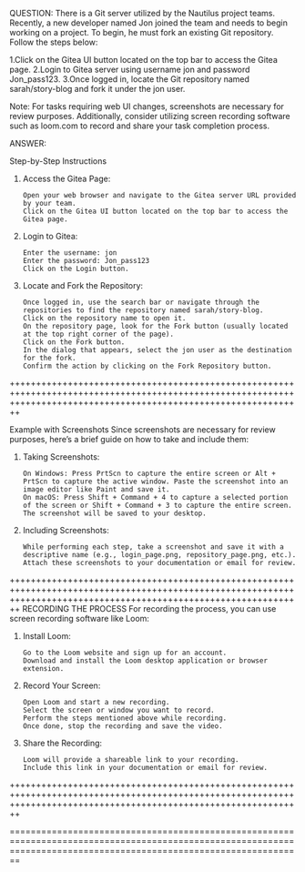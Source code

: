 QUESTION:
There is a Git server utilized by the Nautilus project teams. Recently, a new developer named Jon joined the team and needs to begin working on a project. 
To begin, he must fork an existing Git repository. Follow the steps below:

1.Click on the Gitea UI button located on the top bar to access the Gitea page.
2.Login to Gitea server using username jon and password Jon_pass123.
3.Once logged in, locate the Git repository named sarah/story-blog and fork it under the jon user.

Note: For tasks requiring web UI changes, screenshots are necessary for review purposes. 
Additionally, consider utilizing screen recording software such as loom.com to record and share your task completion process.

ANSWER:

Step-by-Step Instructions

1.	Access the Gitea Page:
   
    	Open your web browser and navigate to the Gitea server URL provided by your team.
    	Click on the Gitea UI button located on the top bar to access the Gitea page.

2.	Login to Gitea:
   
        Enter the username: jon
    	Enter the password: Jon_pass123
    	Click on the Login button.

3.	Locate and Fork the Repository:
   
    	Once logged in, use the search bar or navigate through the repositories to find the repository named sarah/story-blog.
    	Click on the repository name to open it.
    	On the repository page, look for the Fork button (usually located at the top right corner of the page).
    	Click on the Fork button.
    	In the dialog that appears, select the jon user as the destination for the fork.
    	Confirm the action by clicking on the Fork Repository button.

++++++++++++++++++++++++++++++++++++++++++++++++++++++++++++++++++++++++++++++++++++++++++++++++++++++++++++++++++++++++++++++++++++++++++++++++++++++++++++++++++++

Example with Screenshots
Since screenshots are necessary for review purposes, here’s a brief guide on how to take and include them:

1.	Taking Screenshots:
   
    	On Windows: Press PrtScn to capture the entire screen or Alt + PrtScn to capture the active window. Paste the screenshot into an image editor like Paint and save it.
    	On macOS: Press Shift + Command + 4 to capture a selected portion of the screen or Shift + Command + 3 to capture the entire screen. The screenshot will be saved to your desktop.

2.	Including Screenshots:
   
    	While performing each step, take a screenshot and save it with a descriptive name (e.g., login_page.png, repository_page.png, etc.).
    	Attach these screenshots to your documentation or email for review.

++++++++++++++++++++++++++++++++++++++++++++++++++++++++++++++++++++++++++++++++++++++++++++++++++++++++++++++++++++++++++++++++++++++++++++++++++++++++++++++++++++
RECORDING THE PROCESS
For recording the process, you can use screen recording software like Loom:

1.	Install Loom:
   
    	Go to the Loom website and sign up for an account.
    	Download and install the Loom desktop application or browser extension.

2.	Record Your Screen:
   
    	Open Loom and start a new recording.
    	Select the screen or window you want to record.
    	Perform the steps mentioned above while recording.
    	Once done, stop the recording and save the video.

3.	Share the Recording:
   
    	Loom will provide a shareable link to your recording.
    	Include this link in your documentation or email for review.

++++++++++++++++++++++++++++++++++++++++++++++++++++++++++++++++++++++++++++++++++++++++++++++++++++++++++++++++++++++++++++++++++++++++++++++++++++++++++++++++++++

====================================================================================================================================================================

